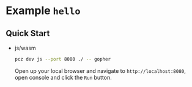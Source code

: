 # Example `hello`

## Quick Start

- js/wasm

  ```bash
  pcz dev js --port 8080 ./ -- gopher
  ```

  Open up your local browser and navigate to `http://localhost:8080`, open console and click the `Run` button.
